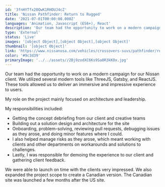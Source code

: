 ```yaml
---
id: '3fnHYTfx20QwK1RHOUJ4cZ'
title: 'Nissan Pathfinder: Return to Rugged'
date: '2021-07-01T00:00:00.000Z'
languages: 'Animation, Javascript (ES6+), React'
description: 'Our team had the opportunity to work on a modern campaign for our Nissan client. We utilized several modern tools like ThreeJS, Gatsby, and ReactJS. These tools allowed us to deliver an immersive and impressive experience to users.'
type: 'External'
status: 'Live'
images: '[object Object],[object Object],[object Object]'
thumbnail: '[object Object]'
link: 'https://www.nissanusa.com/vehicles/crossovers-suvs/pathfinder/return-to-rugged/'
color: '#9c3d39'
primaryImage: '../../assets//2Bj9zodXC6Ks9Sa0R3kK0x.jpg'
---
```


Our team had the opportunity to work on a modern campaign for our Nissan client. We utilized several modern tools like ThreeJS, Gatsby, and ReactJS. These tools allowed us to deliver an immersive and impressive experience to users.

My role on the project mainly focused on architecture and leadership.

My responsibilities included:

- Getting the concept debriefing from our client and creative teams
- Building out a solution design and architecture for the site
- Onboarding, problem-solving, reviewing pull requests, debugging issues as they arose, and doing minor features where I could.
- I also helped manage risks as they arose, which meant working with clients and other departments on workarounds and solutions to challenges.
- Lastly, I was responsible for demoing the experience to our client and gathering client feedback.

We were able to launch on time with the clients very impressed. We also expanded the project scope to create a Canadian version. The Canadian site was launched a few months after the US site.
